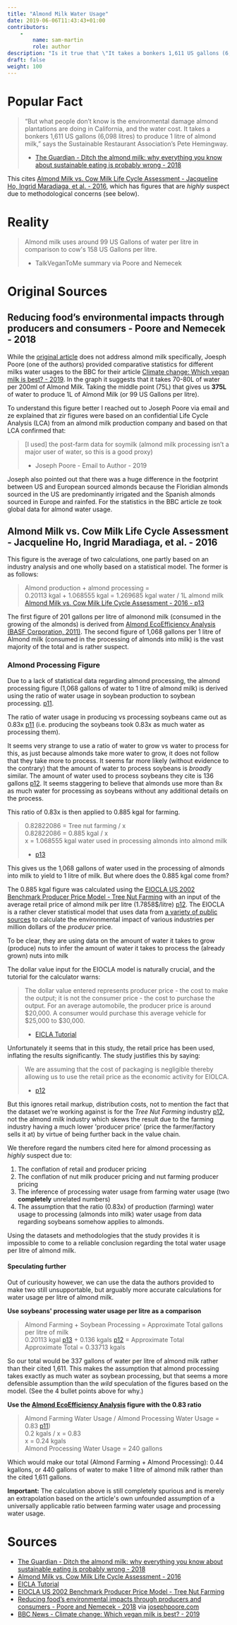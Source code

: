 ```yaml
---
title: "Almond Milk Water Usage"
date: 2019-06-06T11:43:43+01:00
contributors:
    - 
        name: sam-martin
        role: author
description: "Is it true that \"It takes a bonkers 1,611 US gallons (6,098 litres) to produce 1 litre of almond milk,\""
draft: false
weight: 100
---
```


# Popular Fact

>  “But what people don’t know is the environmental damage almond plantations are doing in California, and the water cost. It takes a bonkers 1,611 US gallons (6,098 litres) to produce 1 litre of almond milk,” says the Sustainable Restaurant Association’s Pete Hemingway.  
> - [The Guardian - Ditch the almond milk: why everything you know about sustainable eating is probably wrong - 2018](https://www.theguardian.com/food/2018/sep/05/ditch-the-almond-milk-why-everything-you-know-about-sustainable-eating-is-probably-wrong)

This cites [Almond Milk vs. Cow Milk Life Cycle Assessment - Jacqueline Ho, Ingrid Maradiaga, et al. - 2016](https://web.archive.org/web/20181003201254/https://www.ioes.ucla.edu/wp-content/uploads/cow-vs-almond-milk-1.pdf), which has figures that are _highly_ suspect due to methodological concerns (see below).

# Reality

> Almond milk uses around 99 US Gallons of water per litre in comparison to cow's 158 US Gallons per litre.  
> - TalkVeganToMe summary via Poore and Nemecek 

# Original Sources

## Reducing food’s environmental impacts through producers and consumers - Poore and Nemecek - 2018

While the [original article](http://science.sciencemag.org/cgi/rapidpdf/360/6392/987?ijkey=ffyeW1F0oSl6k&keytype=ref&siteid=sci) does not address almond milk specifically, Joesph Poore (one of the authors) provided comparative statistics for different milks water usages to the BBC for their article [Climate change: Which vegan milk is best? - 2019](https://www.bbc.co.uk/news/science-environment-46654042). In the graph it suggests that it takes 70-80L of water per 200ml of Almond Milk. Taking the middle point (75L) that gives us **375L** of water to produce 1L of Almond Milk (or 99 US Gallons per litre).  

To understand this figure better I reached out to Joseph Poore via email and ze explained that zir figures were based on an confidential Life Cycle Analysis (LCA) from an almond milk production company and based on that LCA confirmed that:

> [I used] the post-farm data for soymilk (almond milk processing isn’t a major user of water, so this is a good proxy)  
> - Joseph Poore - Email to Author - 2019

Joseph also pointed out that there was a huge difference in the footprint between US and European sourced almonds because the Floridian almonds sourced in the US are predominantly irrigated and the Spanish almonds sourced in Europe and rainfed. For the statistics in the BBC article ze took global data for almond water usage.


## Almond Milk vs. Cow Milk Life Cycle Assessment - Jacqueline Ho, Ingrid Maradiaga, et al. - 2016

This figure is the average of two calculations, one partly based on an industry analysis and one wholly based on a statistical model. The former is as follows:

> Almond production + almond processing =  
> 0.20113 kgal + 1.068555 kgal = 1.269685 kgal water / 1L almond milk  
> [Almond Milk vs. Cow Milk Life Cycle Assessment - 2016 - p13](https://web.archive.org/web/20181003201254/https://www.ioes.ucla.edu/wp-content/uploads/cow-vs-almond-milk-1.pdf)

The first figure of 201 gallons per litre of almonond milk (consumed in the growing of the almonds) is derived from [Almond Eco­Efficiency Analysis (BASF Corporation, 2011)](http://www.nsfturkey.com/newsroom_pdf/Almond_EEA_Study_Verification_Final_August_2011.pdf). The second figure of 1,068 gallons per 1 litre of Almond milk (consumed in the processing of almonds into milk) is the vast majority of the total and is rather suspect. 

### Almond Processing Figure
Due to a lack of statistical data regarding almond processing, the almond processing figure (1,068 gallons of water to 1 litre of almond milk) is derived using the ratio of water usage in soybean production to soybean processing. [p11](https://web.archive.org/web/20181003201254/https://www.ioes.ucla.edu/wp-content/uploads/cow-vs-almond-milk-1.pdf).

The ratio of water usage in producing vs processing soybeans came out as 0.83x  [p11](https://web.archive.org/web/20181003201254/https://www.ioes.ucla.edu/wp-content/uploads/cow-vs-almond-milk-1.pdf) (i.e. producing the soybeans took 0.83x as much water as processing them). 

It seems very strange to use a ratio of water to grow vs water to process for this, as just because almonds take more water to grow, it does not follow that they take more to process.  It seems far more likely (without evidence to the contrary) that the amount of water to process soybeans is _broadly_ similar. The amount of water used to process soybeans they cite is 136 gallons [p12](https://web.archive.org/web/20181003201254/https://www.ioes.ucla.edu/wp-content/uploads/cow-vs-almond-milk-1.pdf). It seems staggering to believe that almonds use more than 8x as much water for processing as soybeans without any additional details on the process.

This ratio of 0.83x is then applied to 0.885 kgal for farming.  

> 0.82822086 = Tree nut farming / x  
> 0.82822086 = 0.885 kgal / x  
> x = 1.068555 kgal water used in processing almonds into almond milk  
> - [p13](https://web.archive.org/web/20181003201254/https://www.ioes.ucla.edu/wp-content/uploads/cow-vs-almond-milk-1.pdf) 

This gives us the 1,068 gallons of water used in the processing of almonds into milk to yield to 1 litre of milk.
But where does the 0.885 kgal come from?

The 0.885 kgal figure was calculated using the [EIOCLA US 2002 Benchmark Producer Price Model - Tree Nut Farming](http://www.eiolca.net/cgi-bin/dft/display.pl?hybrid=no&first_level_sector=-1&second_level_sector=111335&newmatrix=US430CIDOC2002&key=7216147368&value=0244216612&incdemand=0.0000017858&selectvect=water&select_button1=Run+Model) with an input of the average retail price of almond milk per litre (1.7858$/litre) [p12](https://web.archive.org/web/20181003201254/https://www.ioes.ucla.edu/wp-content/uploads/cow-vs-almond-milk-1.pdf). The EIOCLA is a rather clever statistical model that uses data from [a variety of public sources](http://www.eiolca.net/docs/full-document-2002-042310.pdf) to calculate the environmental impact of various industries per million dollars of the _producer_ price. 

To be clear, they are using data on the amount of water it takes to grow (produce) nuts to infer the amount of water it takes to process the (already grown) nuts into milk

The dollar value input for the EIOCLA model is naturally crucial, and the tutorial for the calculator warns:

> The dollar value entered represents producer price - the cost to make the output; it is not the consumer price - the cost to purchase the output. For an average automobile, the producer price is around $20,000. A consumer would purchase this average vehicle for $25,000 to $30,000.  
> - [EICLA Tutorial](https://web.archive.org/web/20190606115219/http://www.eiolca.net/tutorial-new/tut_3.html)

Unfortunately it seems that in this study, the retail price has been used, inflating the results significantly. The study justifies this by saying:  

> We are assuming that the cost of packaging is negligible thereby allowing us to use the retail price as the economic activity for EIOLCA.  
> -  [p12](https://web.archive.org/web/20181003201254/https://www.ioes.ucla.edu/wp-content/uploads/cow-vs-almond-milk-1.pdf)

But this ignores retail markup, distribution costs, not to mention the fact that the dataset we're working against is for the _Tree Nut Farming_ industry [p12](https://web.archive.org/web/20181003201254/https://www.ioes.ucla.edu/wp-content/uploads/cow-vs-almond-milk-1.pdf), not the almond _milk_ industry which skews the result due to the farming industry having a much lower 'producer price' (price the farmer/factory sells it at) by virtue of being further back in the value chain.

We therefore regard the numbers cited here for almond processing as _highly_ suspect due to:  

1. The conflation of retail and producer pricing
2. The conflation of nut milk producer pricing and nut farming producer pricing
3. The inference of processing water usage from farming water usage (two **completely** unrelated numbers)
4. The assumption that the ratio (0.83x) of production (farming) water usage to processing (almonds into milk) water usage from data regarding soybeans somehow applies to almonds.

Using the datasets and methodologies that the study provides it is impossible to come to a reliable conclusion regarding the total water usage per litre of almond milk.

#### Speculating further

Out of curiousity however, we can use the data the authors provided to make two still unsupportable, but arguably more accurate calculations for water usage per litre of almond milk. 

**Use soybeans' processing water usage per litre as a comparison**

> Almond Farming + Soybean Processing = Approximate Total gallons per litre of milk  
>   0.20113 kgal [p13](https://web.archive.org/web/20181003201254/https://www.ioes.ucla.edu/wp-content/uploads/cow-vs-almond-milk-1.pdf) + 0.136 kgals [p12](https://web.archive.org/web/20181003201254/https://www.ioes.ucla.edu/wp-content/uploads/cow-vs-almond-milk-1.pdf) = Approximate Total  
> Approximate Total = 0.33713 kgals  

So our total would be 337 gallons of water per litre of almond milk rather than their cited 1,611. This makes the assumption that almond processing takes exactly as much water as soybean processing, but that seems a more defensible assumption than the _wild_ speculation of the figures based on the model. (See the 4 bullet points above for why.)

**Use the [Almond Eco­Efficiency Analysis](http://www.nsfturkey.com/newsroom_pdf/Almond_EEA_Study_Verification_Final_August_2011.pdf) figure with the 0.83 ratio**

> Almond Farming Water Usage / Almond Processing Water Usage = 0.83 [p11](https://web.archive.org/web/20181003201254/https://www.ioes.ucla.edu/wp-content/uploads/cow-vs-almond-milk-1.pdf))  
>  0.2 kgals / x = 0.83  
>  x = 0.24 kgals  
> Almond Processing Water Usage = 240 gallons

Which would make our total (Almond Farming + Almond Processing): 0.44 kgallons, or 440 gallons of water to make 1 litre of almond milk rather than the cited 1,611 gallons.

**Important:** The calculation above is still completely spurious and is merely an extrapolation based on the article's own unfounded assumption of a universally applicable ratio between farming water usage and processing water usage.


# Sources

- [The Guardian - Ditch the almond milk: why everything you know about sustainable eating is probably wrong - 2018](https://www.theguardian.com/food/2018/sep/05/ditch-the-almond-milk-why-everything-you-know-about-sustainable-eating-is-probably-wrong)
- [Almond Milk vs. Cow Milk Life Cycle Assessment - 2016](https://web.archive.org/web/20181003201254/https://www.ioes.ucla.edu/wp-content/uploads/cow-vs-almond-milk-1.pdf)
- [EICLA Tutorial](https://web.archive.org/web/20190606115219/http://www.eiolca.net/tutorial-new/tut_3.html)
- [EIOCLA US 2002 Benchmark Producer Price Model - Tree Nut Farming](http://www.eiolca.net/cgi-bin/dft/display.pl?hybrid=no&first_level_sector=-1&second_level_sector=111335&newmatrix=US430CIDOC2002&key=7216147368&value=0244216612&incdemand=0.0000017858&selectvect=water&select_button1=Run+Model)
- [Reducing food’s environmental impacts through producers and consumers - Poore and Nemecek - 2018](http://science.sciencemag.org/cgi/rapidpdf/360/6392/987?ijkey=ffyeW1F0oSl6k&keytype=ref&siteid=sci) via [josephpoore.com](https://josephpoore.com/)
- [BBC News - Climate change: Which vegan milk is best? - 2019](https://www.bbc.co.uk/news/science-environment-46654042)